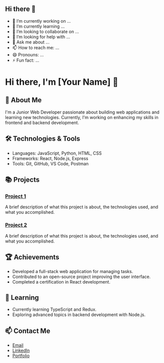 ## Hi there 👋

- 🔭 I’m currently working on ...
- 🌱 I’m currently learning ...
- 👯 I’m looking to collaborate on ...
- 🤔 I’m looking for help with ...
- 💬 Ask me about ...
- 📫 How to reach me: ...
- 😄 Pronouns: ...
- ⚡ Fun fact: ...

# Hi there, I'm [Your Name] 👋

## 🚀 About Me
I'm a Junior Web Developer passionate about building web applications and learning new technologies. Currently, I'm working on enhancing my skills in frontend and backend development.

## 🛠️ Technologies & Tools
- Languages: JavaScript, Python, HTML, CSS
- Frameworks: React, Node.js, Express
- Tools: Git, GitHub, VS Code, Postman

## 📚 Projects
### [Project 1](https://github.com/yourusername/project1)
A brief description of what this project is about, the technologies used, and what you accomplished.

### [Project 2](https://github.com/yourusername/project2)
A brief description of what this project is about, the technologies used, and what you accomplished.

## 🏆 Achievements
- Developed a full-stack web application for managing tasks.
- Contributed to an open-source project improving the user interface.
- Completed a certification in React development.

## 🌱 Learning
- Currently learning TypeScript and Redux.
- Exploring advanced topics in backend development with Node.js.

## 📫 Contact Me
- [Email](mailto:your.email@example.com)
- [LinkedIn](https://linkedin.com/in/yourprofile)
- [Portfolio](https://yourportfolio.com)

